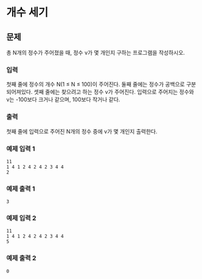 # 개수 세기

## 문제
총 N개의 정수가 주어졌을 때, 정수 v가 몇 개인지 구하는 프로그램을 작성하시오.

### 입력
첫째 줄에 정수의 개수 N(1 ≤ N ≤ 100)이 주어진다. 둘째 줄에는 정수가 공백으로 구분되어져있다. 셋째 줄에는 찾으려고 하는 정수 v가 주어진다. 입력으로 주어지는 정수와 v는 -100보다 크거나 같으며, 100보다 작거나 같다.

### 출력
첫째 줄에 입력으로 주어진 N개의 정수 중에 v가 몇 개인지 출력한다.

### 예제 입력 1
```
11
1 4 1 2 4 2 4 2 3 4 4
2
```

### 예제 출력 1
```
3
```

### 예제 입력 2
```
11
1 4 1 2 4 2 4 2 3 4 4
5
```

### 예제 출력 2
```
0
```
